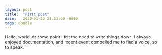 ```yaml
---
layout: post
title:  "First post"
date:   2025-01-30 21:23:00 -0800
tags: doodle 
---
```


Hello, world. At some point I felt the need to write things down. I always enjoyed documentation, and recent event compelled me to find a voice, so to speak. 
